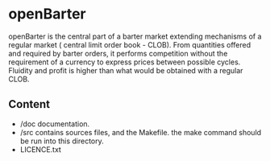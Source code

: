 openBarter
==========

openBarter is the central part of a barter market extending mechanisms of a regular market ( central limit order book - CLOB). From quantities offered and required by barter orders, it performs competition without the requirement of a currency to express prices between possible cycles. Fluidity and profit is higher than what would be obtained with a regular CLOB.

Content
-------

* /doc documentation. 
* /src contains sources files, and the Makefile. the make command should be run into this directory.
* LICENCE.txt


